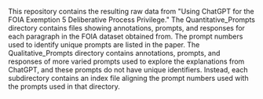 This repository contains the resulting raw data from "Using ChatGPT for the
FOIA Exemption 5 Deliberative Process Privilege."  The Quantitative_Prompts directory contains files showing annotations, prompts, and responses for each paragraph in the FOIA dataset obtained from.  The prompt numbers used to identify unique prompts are listed in the paper.  The Qualitative_Prompts directory contains annotations, prompts, and responses of more varied prompts used to explore the explanations from ChatGPT, and these prompts do not have unique identifiers.  Instead, each subdirectory contains an index file aligning the prompt numbers used with the prompts used in that directory.